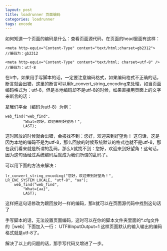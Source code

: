 ```yaml
---
layout: post
title: loadrunner 页面编码
categories: loadrunner
tags: encode
---
```


如何知道一个页面的编码是什么：查看页面源代码，在页面的head里面有这样：

	<meta http-equiv="Content-Type" content="text/html;charset=gb2312">   //编码为：gb2312

	<meta http-equiv="Content-Type" content="text/html; charset=utf-8" /> //编码为：utf-8

在lr中，如果用手写脚本的话，一定要注意编码格式，如果编码格式不正确的话，断言就会出错，这里的断言可以用lr_convert_string_encoding来处理，如当页面编码格式为：utf-8，但是本地编码却不是utf-8的时候，如果直接用页面上的文字来断言的话：

拿我们平台（编码为utf-8）为例：

	web_find("web_find",
	        "What=您好，欢迎来到好望角！",
	        LAST);

这时回放的时候就会出错，会报找不到：您好，欢迎来到好望角！
这句话，这是因为本地的编码不是为utf-8，那么回放的时候系统默认的格式也就不是utf-8，那在我们看来就是所谓的乱码，那么lr就找不到：您好，欢迎来到好望角！这句话，因为这句话经过系统编码后就成为我们所谓的乱码了。

可以用下面的方法来解决：

	lr_convert_string_encoding("您好，欢迎来到好望角！",  LR_ENC_SYSTEM_LOCALE, "utf-8", "aa"); 
	    web_find("web_find",
	        "What={aa}",
	        LAST);

这样把这句话修改为跟回放时一样的编码，那lr就可以在页面源代码中找到这句话了

手写脚本的话，无法设置页面编码，这时可以在你的脚本文件夹里面的*.cfg文件的［web］下面加入一行：
UTF8InputOutput=1 这样页面默认的输入输出的编码格式就是utf-8了。

解决了以上的问题的话，那手写代码又增进了一步。
